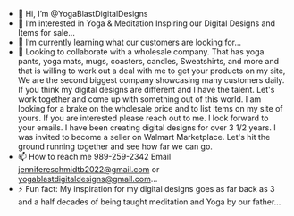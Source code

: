- 👋 Hi, I’m @YogaBlastDigitalDesigns
- 👀 I’m interested in Yoga & Meditation Inspiring our Digital Designs and Items for sale...
- 🌱 I’m currently learning what our customers are looking for...
- 💞️ Looking to collaborate with a wholesale company. That has yoga pants, yoga mats, mugs, coasters,  candles, Sweatshirts, and more and that is willing to work out a deal with me to get your products on my site, We are the second biggest company showcasing many customers daily. If you think my digital designs are different and I have the talent. Let's work together and come up with something out of this world. I am looking for a brake on the wholesale price and to list items on my site of yours. If you are interested please reach out to me. I look forward to your emails. I have been creating digital designs for over 3 1/2 years. I was invited to become a seller on Walmart Marketplace. Let's hit the ground running together and see how far we can go.
- 📫 How to reach me 989-259-2342  Email jennifereschmidtb2022@gmail.com or yogablastdigitaldesigns@gmail.com...
- ⚡ Fun fact: My inspiration for my digital designs goes as far back as 3 and a half decades of being taught meditation and Yoga by our father...
<!---
YogaBlastDigitalDesigns/YogaBlastDigitalDesigns is a ✨ special ✨ repository because its `README.md` (this file) appears on your GitHub profile.
You can click the Preview link to take a look at your changes.
--->

